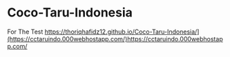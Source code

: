 # Coco-Taru-Indonesia
For The Test 
https://thoriqhafidz12.github.io/Coco-Taru-Indonesia/](https://cctaruindo.000webhostapp.com/)https://cctaruindo.000webhostapp.com/
